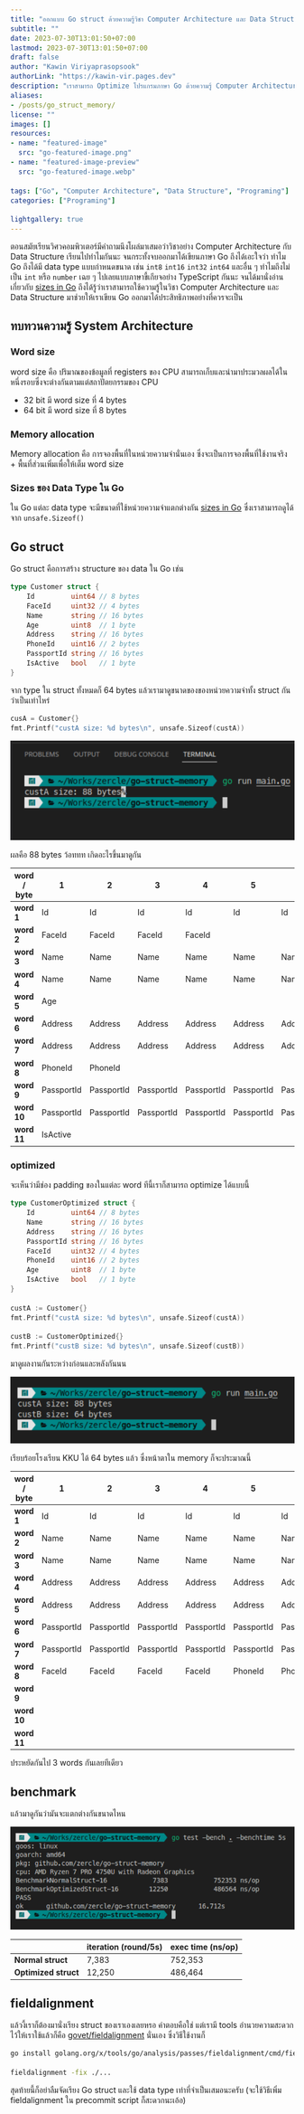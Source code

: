 ```yaml
---
title: "ออกแบบ Go struct ด้วยความรู้วิชา Computer Architecture และ Data Structure"
subtitle: ""
date: 2023-07-30T13:01:50+07:00
lastmod: 2023-07-30T13:01:50+07:00
draft: false
author: "Kawin Viriyaprasopsook"
authorLink: "https://kawin-vir.pages.dev"
description: "เราสามารถ Optimize โปรแกรมภาษา Go ด้วยความรู้ Computer Architecture และ Data Structure"
aliases:
- /posts/go_struct_memory/
license: ""
images: []
resources:
- name: "featured-image"
  src: "go-featured-image.png"
- name: "featured-image-preview"
  src: "go-featured-image.webp"

tags: ["Go", "Computer Architecture", "Data Structure", "Programing"]
categories: ["Programing"]

lightgallery: true
---
```


ตอนสมัยเรียนวิศวคอมพิวเตอร์มีคำถามนึงโผล่มาเสมอว่าวิชาอย่าง Computer Architecture กับ Data Structure เรียนไปทำไมกันนะ จนกระทั้งจบออกมาได้เขียนภาษา Go ถึงได้เอะใจว่า ทำไม Go ถึงได้มี data type แบบกำหนดขนาด เช่น `int8` `int16` `int32` `int64` และอื่น ๆ ทำไมถึงไม่เป็น `int` หรือ `number` เฉย ๆ ไปเลยแบบภาษาขี้เกียจอย่าง TypeScript กันนะ จนได้มานั่งอ่านเกี่ยวกับ [sizes in Go](https://go.dev/src/go/types/sizes.go) ถึงได้รู้ว่าเราสามารถใช้ความรู้ในวิชา Computer Architecture และ Data Structure มาช่วยให้เราเขียน Go ออกมาได้ประสิทธิภาพอย่างที่ควรจะเป็น

<!--more-->

## ทบทวนความรู้ System Architecture

### Word size
word size คือ ปริมาณของข้อมูลที่ registers ของ CPU สามารถเก็บและนำมาประมวลผลได้ในหนึ่งรอบซึ่งจะต่างกันตามแต่สถาปัตยกรรมของ CPU
- 32 bit มี word size ที่ 4 bytes
- 64 bit มี word size ที่ 8 bytes

### Memory allocation
Memory allocation คือ การจองพื้นที่ในหน่วยความจำนั่นเอง ซึ่งจะเป็นการจองพื้นที่ใช้งานจริง + พื้นที่ส่วนเพิ่มเพื่อให้เต็ม word size

### Sizes ของ Data Type ใน Go
ใน Go แต่ละ data type จะมีขนาดที่ใช้หน่วยความจำแตกต่างกัน [sizes in Go](https://go.dev/src/go/types/sizes.go) ซึ่งเราสามารถดูได้จาก `unsafe.Sizeof()`

## Go struct
Go struct คือการสร้าง structure ของ data ใน Go เช่น

```go
type Customer struct {
	Id         uint64 // 8 bytes
	FaceId     uint32 // 4 bytes
	Name       string // 16 bytes
	Age        uint8  // 1 byte
	Address    string // 16 bytes
	PhoneId    uint16 // 2 bytes
	PassportId string // 16 bytes
	IsActive   bool   // 1 byte
}
```

จาก type ใน struct ทั้งหมดก็ 64 bytes แล้วเรามาดูขนาดของของหน่วยความจำทั้ง struct กันว่าเป็นเท่าไหร่

```go
cusA = Customer{}
fmt.Printf("custA size: %d bytes\n", unsafe.Sizeof(custA))
```

![normal_struct](img/normal_struct.webp "normal_struct")

ผลคือ 88 bytes ว้อททท เกิดอะไรขึ้นมาดูกัน

| **word / byte** | **1**      | **2**      | **3**      | **4**      | **5**      | **6**      | **7**      | **8**      |
|-----------------|------------|------------|------------|------------|------------|------------|------------|------------|
| **word 1**      | Id         | Id         | Id         | Id         | Id         | Id         | Id         | Id         |
| **word 2**      | FaceId     | FaceId     | FaceId     | FaceId     |            |            |            |            |
| **word 3**      | Name       | Name       | Name       | Name       | Name       | Name       | Name       | Name       |
| **word 4**      | Name       | Name       | Name       | Name       | Name       | Name       | Name       | Name       |
| **word 5**      | Age        |            |            |            |            |            |            |            |
| **word 6**      | Address    | Address    | Address    | Address    | Address    | Address    | Address    | Address    |
| **word 7**      | Address    | Address    | Address    | Address    | Address    | Address    | Address    | Address    |
| **word 8**      | PhoneId    | PhoneId    |            |            |            |            |            |            |
| **word 9**      | PassportId | PassportId | PassportId | PassportId | PassportId | PassportId | PassportId | PassportId |
| **word 10**     | PassportId | PassportId | PassportId | PassportId | PassportId | PassportId | PassportId | PassportId |
| **word 11**     | IsActive   |            |            |            |            |            |            |            |

### optimized
จะเห็นว่ามีช่อง padding ของในแต่ละ word ทีนี้เราก็สามารถ optimize ได้แบบนี้

```go
type CustomerOptimized struct {
	Id         uint64 // 8 bytes
	Name       string // 16 bytes
	Address    string // 16 bytes
	PassportId string // 16 bytes
	FaceId     uint32 // 4 bytes
	PhoneId    uint16 // 2 bytes
	Age        uint8  // 1 byte
	IsActive   bool   // 1 byte
}

custA := Customer{}
fmt.Printf("custA size: %d bytes\n", unsafe.Sizeof(custA))

custB := CustomerOptimized{}
fmt.Printf("custB size: %d bytes\n", unsafe.Sizeof(custB))
```

มาดูผลงานกันระหว่างก่อนและหลังกันนน

![optimized_struct](img/optimized_struct.webp "optimized_struct")

เรียบร้อยโรงเรียน KKU ได้ 64 bytes แล้ว ซึ่งหน้าตาใน memory ก็จะประมาณนี้

| **word / byte** | **1**      | **2**      | **3**      | **4**      | **5**      | **6**      | **7**      | **8**      |
|-----------------|------------|------------|------------|------------|------------|------------|------------|------------|
| **word 1**      | Id         | Id         | Id         | Id         | Id         | Id         | Id         | Id         |
| **word 2**      | Name       | Name       | Name       | Name       | Name       | Name       | Name       | Name       |
| **word 3**      | Name       | Name       | Name       | Name       | Name       | Name       | Name       | Name       |
| **word 4**      | Address    | Address    | Address    | Address    | Address    | Address    | Address    | Address    |
| **word 5**      | Address    | Address    | Address    | Address    | Address    | Address    | Address    | Address    |
| **word 6**      | PassportId | PassportId | PassportId | PassportId | PassportId | PassportId | PassportId | PassportId |
| **word 7**      | PassportId | PassportId | PassportId | PassportId | PassportId | PassportId | PassportId | PassportId |
| **word 8**      | FaceId     | FaceId     | FaceId     | FaceId     | PhoneId    | PhoneId    | Age        | IsActive   |
| **word 9**      |            |            |            |            |            |            |            |            |
| **word 10**     |            |            |            |            |            |            |            |            |
| **word 11**     |            |            |            |            |            |            |            |            |

ประหยัดกันไป 3 words กันเลยทีเดียว

## benchmark

แล้วมาดูกันว่ามันจะแตกต่างกันขนาดไหน

![benchmark](img/benchmark.webp "benchmark")

|                      | **iteration (round/5s)** | **exec time (ns/op)** |
|----------------------|--------------------------|-----------------------|
| **Normal struct**    | 7,383                    | 752,353               |
| **Optimized struct** | 12,250                   | 486,464               |

## fieldalignment
แล้วงี้เราก็ต้องมานั่งเรียง struct ของเราเองเลยหรอ คำตอบคือใช่ แต่เรามี tools อำนวยความสะดวกไว้ให้เราใช้แล้วก็คือ [govet/fieldalignment](https://pkg.go.dev/golang.org/x/tools/go/analysis/passes/fieldalignment) นั่นเอง ซึ่งวิธีใช้งานก็

```bash
go install golang.org/x/tools/go/analysis/passes/fieldalignment/cmd/fieldalignment@latest

fieldalignment -fix ./...
```

สุดท้ายนี้ก็อย่าลืมจัดเรียง Go struct และใช้ data type เท่าที่จำเป็นเสมอนะครับ (จะใช้วิธีเพิ่ม fieldalignment ใน precommit script ก็สะดวกนะเอ้อ)
